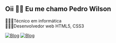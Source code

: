 ## Oii 👋🏼 Eu me chamo Pedro Wilson
👨🏼‍💻Técnico em informática  
👨🏼‍💻Desenvolvedor web HTML5, CSS3

[![Blog](https://img.shields.io/badge/Instagram-E4405F?style=for-the-badge&logo=instagram&logoColor=white)](https://www.instagram.com/pedrowil55/)
[![Blog](https://img.shields.io/badge/LinkedIn-0077B5?style=for-the-badge&logo=linkedin&logoColor=white)](https://www.linkedin.com/in/pedro-wilson-2b7038305/)
